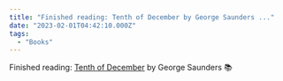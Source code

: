 ```yaml
---
title: "Finished reading: Tenth of December by George Saunders ..."
date: "2023-02-01T04:42:10.000Z"
tags: 
  - "Books"
---
```


Finished reading: [Tenth of December](https://micro.blog/books/9780812993813) by George Saunders 📚
